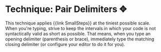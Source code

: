 # Technique: Pair Delimiters ✥

This technique applies {{link SmallSteps}} at the tiniest possible scale. When you're typing, strive to keep the intervals in which your code is not syntactically valid as short as possible. That means, when you type an opening delimiter (parenthesis or brace), immediately type the matching closing delimiter (or configure your editor to do it for you).